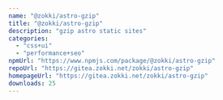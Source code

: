 ```yaml
---
name: "@zokki/astro-gzip"
title: "@zokki/astro-gzip"
description: "gzip astro static sites"
categories:
  - "css+ui"
  - "performance+seo"
npmUrl: "https://www.npmjs.com/package/@zokki/astro-gzip"
repoUrl: "https://gitea.zokki.net/zokki/astro-gzip"
homepageUrl: "https://gitea.zokki.net/zokki/astro-gzip"
downloads: 25
---
```

